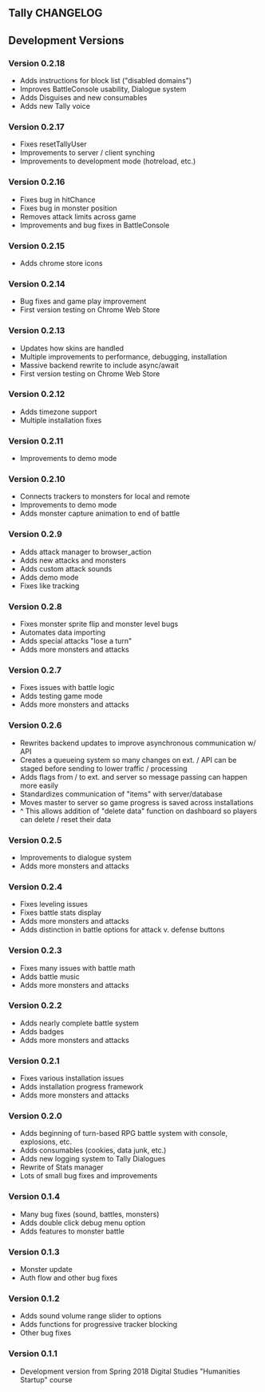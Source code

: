 

## Tally CHANGELOG


## Development Versions



### Version 0.2.18

* Adds instructions for block list ("disabled domains")
* Improves BattleConsole usability, Dialogue system
* Adds Disguises and new consumables
* Adds new Tally voice

### Version 0.2.17

* Fixes resetTallyUser
* Improvements to server / client synching
* Improvements to development mode (hotreload, etc.)

### Version 0.2.16

* Fixes bug in hitChance
* Fixes bug in monster position
* Removes attack limits across game
* Improvements and bug fixes in BattleConsole

### Version 0.2.15

* Adds chrome store icons

### Version 0.2.14

* Bug fixes and game play improvement
* First version testing on Chrome Web Store

### Version 0.2.13

* Updates how skins are handled
* Multiple improvements to performance, debugging, installation
* Massive backend rewrite to include async/await
* First version testing on Chrome Web Store

### Version 0.2.12

* Adds timezone support
* Multiple installation fixes

### Version 0.2.11

* Improvements to demo mode

### Version 0.2.10

* Connects trackers to monsters for local and remote
* Improvements to demo mode
* Adds monster capture animation to end of battle

### Version 0.2.9

* Adds attack manager to browser_action
* Adds new attacks and monsters
* Adds custom attack sounds
* Adds demo mode
* Fixes like tracking

### Version 0.2.8

* Fixes monster sprite flip and monster level bugs
* Automates data importing
* Adds special attacks "lose a turn"
* Adds more monsters and attacks

### Version 0.2.7

* Fixes issues with battle logic
* Adds testing game mode
* Adds more monsters and attacks

### Version 0.2.6

* Rewrites backend updates to improve asynchronous communication w/ API
* Creates a queueing system so many changes on ext. / API can be staged before sending to lower traffic / processing
* Adds flags from / to ext. and server so message passing can happen more easily
* Standardizes communication of "items" with server/database
* Moves master to server so game progress is saved across installations
* ^ This allows addition of "delete data" function on dashboard so players can delete / reset their data

### Version 0.2.5

* Improvements to dialogue system
* Adds more monsters and attacks

### Version 0.2.4

* Fixes leveling issues
* Fixes battle stats display
* Adds more monsters and attacks
* Adds distinction in battle options for attack v. defense buttons

### Version 0.2.3

* Fixes many issues with battle math
* Adds battle music
* Adds more monsters and attacks

### Version 0.2.2

* Adds nearly complete battle system
* Adds badges
* Adds more monsters and attacks

### Version 0.2.1

* Fixes various installation issues
* Adds installation progress framework
* Adds more monsters and attacks

### Version 0.2.0

* Adds beginning of turn-based RPG battle system with console, explosions, etc.
* Adds consumables (cookies, data junk, etc.)
* Adds new logging system to Tally Dialogues
* Rewrite of Stats manager
* Lots of small bug fixes and improvements

### Version 0.1.4

* Many bug fixes (sound, battles, monsters)
* Adds double click debug menu option
* Adds features to monster battle

### Version 0.1.3

* Monster update
* Auth flow and other bug fixes

### Version 0.1.2

* Adds sound volume range slider to options
* Adds functions for progressive tracker blocking
* Other bug fixes

### Version 0.1.1

* Development version from Spring 2018 Digital Studies "Humanities Startup" course

